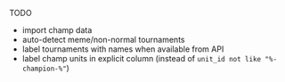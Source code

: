 TODO
- import champ data
- auto-detect meme/non-normal tournaments
- label tournaments with names when available from API
- label champ units in explicit column (instead of `unit_id not like "%-champion-%"`)
